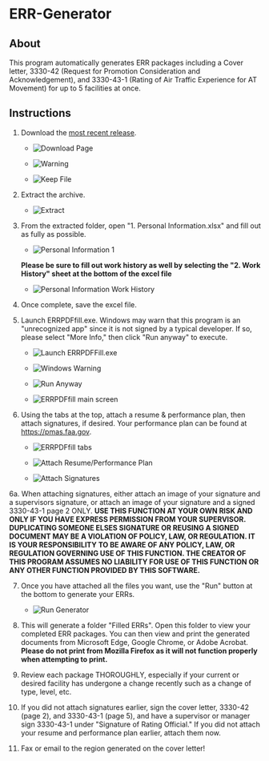 # ERR-Generator
## About
This program automatically generates ERR packages including a Cover letter, 3330-42 (Request for Promotion Consideration and Acknowledgement), and 3330-43-1 (Rating of Air Traffic Experience for AT Movement) for up to 5 facilities at once. 

## Instructions
1. Download the [most recent release](https://github.com/southwest416/ERR-Generator/releases).

   - ![Download Page](https://i.imgur.com/gFM1WXK.png)

   - ![Warning](https://i.imgur.com/gbqObwk.png)

   - ![Keep File](https://i.imgur.com/bSJAJZ4.png)
   
2. Extract the archive.

   - ![Extract](https://i.imgur.com/KHK6moJ.png)
   
3. From the extracted folder, open "1. Personal Information.xlsx" and fill out as fully as possible.
   
   - ![Personal Information 1](https://i.imgur.com/gkVJU82.png)
   
   **Please be sure to fill out work history as well by selecting the "2. Work History" sheet at the bottom of the excel file**
   
   - ![Personal Information Work History](https://i.imgur.com/1xDNKQ9.png)
   
4. Once complete, save the excel file.

5. Launch ERRPDFfill.exe. Windows may warn that this program is an "unrecognized app" since it is not signed by a typical developer. If so, please select "More Info," then click "Run anyway" to execute.

   - ![Launch ERRPDFFill.exe](https://i.imgur.com/JKnIy6D.png)
   
   - ![Windows Warning](https://i.imgur.com/KtCXrEl.png)
   
   - ![Run Anyway](https://i.imgur.com/oL1XaG2.png)
   
   - ![ERRPDFfill main screen](https://i.imgur.com/FWppIgR.png)
   
6. Using the tabs at the top, attach a resume & performance plan, then attach signatures, if desired. 
Your performance plan can be found at https://pmas.faa.gov.

   - ![ERRPDFfill tabs](https://i.imgur.com/lgsHtom.png)
   
   - ![Attach Resume/Performance Plan](https://i.imgur.com/kjraBQG.png)
   
   - ![Attach Signatures](https://i.imgur.com/RdQuwM6.png)

6a. When attaching signatures, either attach an image of your signature and a supervisors signature, or attach an image of your signature and a signed 3330-43-1 page 2 ONLY. 
**USE THIS FUNCTION AT YOUR OWN RISK AND ONLY IF YOU HAVE EXPRESS PERMISSION FROM YOUR SUPERVISOR. DUPLICATING SOMEONE ELSES SIGNATURE OR REUSING A SIGNED DOCUMENT MAY BE A VIOLATION OF POLICY, LAW, OR REGULATION. IT IS YOUR RESPONSIBILITY TO BE AWARE OF ANY POLICY, LAW, OR REGULATION GOVERNING USE OF THIS FUNCTION. THE CREATOR OF THIS PROGRAM ASSUMES NO LIABILITY FOR USE OF THIS FUNCTION OR ANY OTHER FUNCTION PROVIDED BY THIS SOFTWARE.**
   
7. Once you have attached all the files you want, use the "Run" button at the bottom to generate your ERRs.

   - ![Run Generator](https://i.imgur.com/f0s0R7P.png)

8. This will generate a folder "Filled ERRs". Open this folder to view your completed ERR packages. You can then view and print the generated documents from Microsoft Edge, Google Chrome, or Adobe Acrobat. 
**Please do not print from Mozilla Firefox as it will not function properly when attempting to print.**

9. Review each package THOROUGHLY, especially if your current or desired facility has undergone a change recently such as a change of type, level, etc.

10. If you did not attach signatures earlier, sign the cover letter, 3330-42 (page 2), and 3330-43-1 (page 5), and have a supervisor or manager sign 3330-43-1 under "Signature of Rating Official."
If you did not attach your resume and performance plan earlier, attach them now.

11. Fax or email to the region generated on the cover letter!
